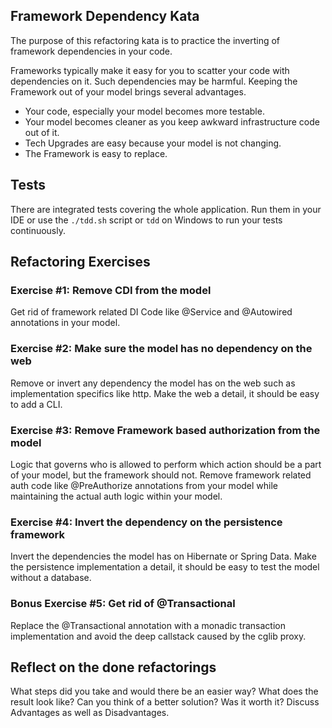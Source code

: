 Framework Dependency Kata
-------------------------

The purpose of this refactoring kata is to practice the inverting of framework dependencies in your code.

Frameworks typically make it easy for you to scatter your code with dependencies on it.
Such dependencies may be harmful.
Keeping the Framework out of your model brings several advantages.

- Your code, especially your model becomes more testable.
- Your model becomes cleaner as you keep awkward infrastructure code out of it.
- Tech Upgrades are easy because your model is not changing.
- The Framework is easy to replace.

## Tests

There are integrated tests covering the whole application.
Run them in your IDE or use the `./tdd.sh` script or `tdd` on Windows to run your tests continuously.

## Refactoring Exercises

### Exercise #1: Remove CDI from the model

Get rid of framework related DI Code like @Service and @Autowired annotations in your model.

### Exercise #2: Make sure the model has no dependency on the web

Remove or invert any dependency the model has on the web such as implementation specifics like http.
Make the web a detail, it should be easy to add a CLI.

### Exercise #3: Remove Framework based authorization from the model

Logic that governs who is allowed to perform which action should be a part of your model, but the framework should not.
Remove framework related auth code like @PreAuthorize annotations from your model while maintaining the actual auth logic within your model.

### Exercise #4: Invert the dependency on the persistence framework

Invert the dependencies the model has on Hibernate or Spring Data.
Make the persistence implementation a detail, it should be easy to test the model without a database.

### Bonus Exercise #5: Get rid of @Transactional

Replace the @Transactional annotation with a monadic transaction implementation and avoid the deep callstack caused by the cglib proxy.

## Reflect on the done refactorings

What steps did you take and would there be an easier way?
What does the result look like? Can you think of a better solution?
Was it worth it? Discuss Advantages as well as Disadvantages.

